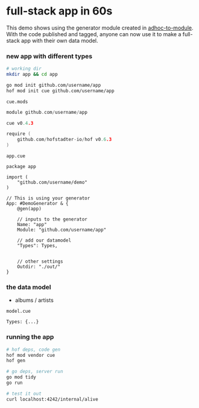 # full-stack app in 60s

This demo shows using the generator module
created in [adhoc-to-module](../adhoc-to-module/).
With the code published and tagged,
anyone can now use it to make a
full-stack app with their own data model.


### new app with different types

```sh
# working dir
mkdir app && cd app

go mod init github.com/username/app
hof mod init cue github.com/username/app
```

`cue.mods`

```go
module github.com/username/app

cue v0.4.3

require (
	github.com/hofstadter-io/hof v0.6.3
)
```

`app.cue`

```cue
package app

import (
	"github.com/username/demo"
)

// This is using your generator
App: #DemoGenerator & {
	@gen(app)

	// inputs to the generator
	Name: "app"
	Module: "github.com/username/app"

	// add our datamodel
	"Types": Types,
	

	// other settings
	Outdir: "./out/"
}

```

### the data model

- albums / artists

`model.cue`

```cue
Types: {...}
```

### running the app

```sh
# hof deps, code gen
hof mod vendor cue
hof gen

# go deps, server run
go mod tidy
go run

# test it out
curl localhost:4242/internal/alive
```
